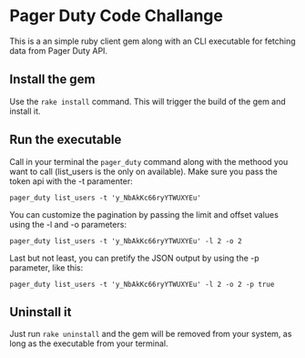 # Pager Duty Code Challange

This is a an simple ruby client gem along with an CLI executable for fetching data from Pager Duty API.

## Install the gem

Use the `rake install` command. This will trigger the build of the gem and install it.

## Run the executable

Call in your terminal the `pager_duty` command along with the methood you want to call (list_users is the only on available). Make sure you pass the token api with the -t paramenter:

```shell
pager_duty list_users -t 'y_NbAkKc66ryYTWUXYEu'
```

You can customize the pagination by passing the limit and offset values using the -l and -o parameters:

```shell
pager_duty list_users -t 'y_NbAkKc66ryYTWUXYEu' -l 2 -o 2
```

Last but not least, you can pretify the JSON output by using the -p parameter, like this:

```shell
pager_duty list_users -t 'y_NbAkKc66ryYTWUXYEu' -l 2 -o 2 -p true
```

## Uninstall it

Just run `rake uninstall` and the gem will be removed from your system, as long as the executable from your terminal.

